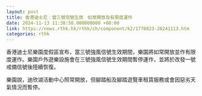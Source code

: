 ```yaml
---
layout: post
title: 香港迪士尼：當三號信號生效　如常開放及有限度運作
date: 2024-11-13 11:38:58.000000000 +08:00
link: https://news.rthk.hk/rthk/ch/component/k2/1778823-20241113.htm
categories: rthk
---
```


香港迪士尼樂園度假區宣布，當三號強風信號生效期間，樂園將如常開放並作有限度運作。樂園戶外遊樂設施會在三號強風信號生效期間暫停運作，並將於改發一號戒備信號後陸續恢復。

樂園說，迪欣湖活動中心照常開放，但腳踏船及腳踏遊覽車租賃服務或會因惡劣天氣情況而暫停。
